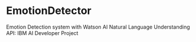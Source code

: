 # EmotionDetector
Emotion Detection system with Watson AI Natural Language Understanding API: IBM AI Developer Project
